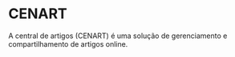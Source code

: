 # CENART
A central de artigos (CENART) é uma solução de gerenciamento e compartilhamento de artigos online.
